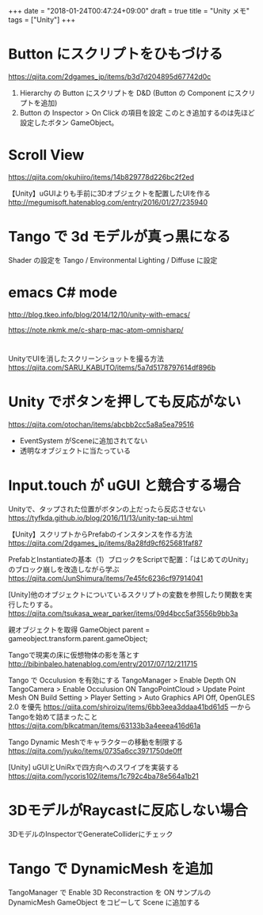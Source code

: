 +++
date = "2018-01-24T00:47:24+09:00"
draft = true
title = "Unity メモ"
tags = ["Unity"]
+++

<!--more-->

# Button にスクリプトをひもづける

https://qiita.com/2dgames_jp/items/b3d7d204895d67742d0c

1. Hierarchy の Button にスクリプトを D&D (Button の Component にスクリプトを追加)
1. Button の Inspector > On Click の項目を設定
   このとき追加するのは先ほど設定したボタン GameObject。

# Scroll View

https://qiita.com/okuhiiro/items/14b829778d226bc2f2ed

【Unity】uGUIよりも手前に3Dオブジェクトを配置したUIを作る
http://megumisoft.hatenablog.com/entry/2016/01/27/235940

# Tango で 3d モデルが真っ黒になる
Shader の設定を Tango / Environmental Lighting / Diffuse に設定

# emacs C# mode

http://blog.tkeo.info/blog/2014/12/10/unity-with-emacs/

https://note.nkmk.me/c-sharp-mac-atom-omnisharp/

#
UnityでUIを消したスクリーンショットを撮る方法
https://qiita.com/SARU_KABUTO/items/5a7d5178797614df896b

# Unity でボタンを押しても反応がない

https://qiita.com/otochan/items/abcbb2cc5a8a5ea79516
* EventSystem がSceneに追加されてない
* 透明なオブジェクトに当たっている

# Input.touch が uGUI と競合する場合

Unityで、タップされた位置がボタンの上だったら反応させない
https://tyfkda.github.io/blog/2016/11/13/unity-tap-ui.html

【Unity】スクリプトからPrefabのインスタンスを作る方法
https://qiita.com/2dgames_jp/items/8a28fd9cf625681faf87


PrefabとInstantiateの基本（1）ブロックをScriptで配置：「はじめてのUnity」のブロック崩しを改造しながら学ぶ
https://qiita.com/JunShimura/items/7e45fc6236cf97914041

[Unity]他のオブジェクトについているスクリプトの変数を参照したり関数を実行したりする。
https://qiita.com/tsukasa_wear_parker/items/09d4bcc5af3556b9bb3a

親オブジェクトを取得
GameObject  parent =  gameobject.transform.parent.gameObject;

Tangoで現実の床に仮想物体の影を落とす
http://bibinbaleo.hatenablog.com/entry/2017/07/12/211715

Tango で Occulusion を有効にする
TangoManager > Enable Depth ON
TangoCamera > Enable Occulusion ON
TangoPointCloud > Update Point Mesh ON
Build Setting > Player Setting > Auto Graphics API Off, OpenGLES 2.0 を優先
https://qiita.com/shiroizu/items/6bb3eea3ddaa41bd61d5
一からTangoを始めて詰まったこと
https://qiita.com/blkcatman/items/63133b3a4eeea416d61a

Tango Dynamic Meshでキャラクターの移動を制限する
https://qiita.com/jyuko/items/0735a6cc3971750de0ff

[Unity] uGUIとUniRxで四方向へのスワイプを実装する
https://qiita.com/lycoris102/items/1c792c4ba78e564a1b21

# 3DモデルがRaycastに反応しない場合
3DモデルのInspectorでGenerateColliderにチェック

# Tango で DynamicMesh を追加
TangoManager で Enable 3D Reconstraction を ON
サンプルの DynamicMesh GameObject をコピーして Scene に追加する
